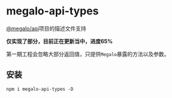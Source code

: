 # megalo-api-types

[@megalo/api](https://github.com/megalojs/megalo-api#readme)项目的描述文件支持

**仅实现了部分，目前正在更新当中，进度65%**

第一期工程会忽略大部分返回值，只提供`Megalo`暴露的方法以及参数。

## 安装

``` shell
npm i megalo-api-types -D
```
